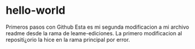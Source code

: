 # hello-world
Primeros pasos con Github
Esta es mi segunda  modificacion a mi archivo readme desde la rama de leame-ediciones. La primero modificacion al repositi¿orio la hice en la rama principal por error.
